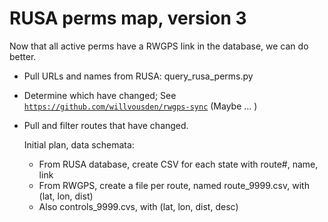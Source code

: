 # RUSA perms map, version 3

Now that all active perms have a 
RWGPS link in the database, we 
can do better. 

* Pull URLs and names from RUSA: 
  query_rusa_perms.py
  
* Determine which have changed; 
  See [`https://github.com/willvousden/rwgps-sync`](https://github.com/willvousden/rwgps-sync)
  (Maybe ... )
  
* Pull and filter routes that have
  changed. 
  
  Initial plan, data schemata: 
  * From RUSA database, create CSV for each 
    state with route#, name, link
  * From RWGPS, create a file per route, named 
    route_9999.csv, with (lat, lon, dist)
  * Also controls_9999.cvs, with (lat, lon, dist, desc)